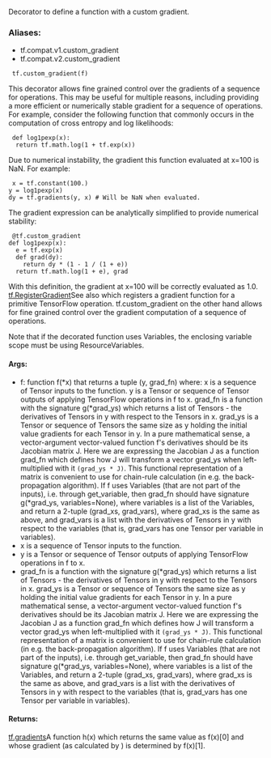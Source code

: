 Decorator to define a function with a custom gradient.
### Aliases:
- tf.compat.v1.custom_gradient
- tf.compat.v2.custom_gradient

```
 tf.custom_gradient(f)
```
This decorator allows fine grained control over the gradients of a sequence for operations. This may be useful for multiple reasons, including providing a more efficient or numerically stable gradient for a sequence of operations.
For example, consider the following function that commonly occurs in the computation of cross entropy and log likelihoods:

```
 def log1pexp(x):
  return tf.math.log(1 + tf.exp(x))
```
Due to numerical instability, the gradient this function evaluated at x=100 is NaN. For example:

```
 x = tf.constant(100.)
y = log1pexp(x)
dy = tf.gradients(y, x) # Will be NaN when evaluated.
```
The gradient expression can be analytically simplified to provide numerical stability:

```
 @tf.custom_gradient
def log1pexp(x):
  e = tf.exp(x)
  def grad(dy):
    return dy * (1 - 1 / (1 + e))
  return tf.math.log(1 + e), grad
```
With this definition, the gradient at x=100 will be correctly evaluated as 1.0.
[tf.RegisterGradient](https://tensorflow.google.cn/api_docs/python/tf/RegisterGradient)See also  which registers a gradient function for a primitive TensorFlow operation. tf.custom_gradient on the other hand allows for fine grained control over the gradient computation of a sequence of operations.

Note that if the decorated function uses Variables, the enclosing variable scope must be using ResourceVariables.
#### Args:
- f: function f(*x) that returns a tuple (y, grad_fn) where:
x is a sequence of Tensor inputs to the function.
y is a Tensor or sequence of Tensor outputs of applying TensorFlow operations in f to x.
grad_fn is a function with the signature g(*grad_ys) which returns a list of Tensors - the derivatives of Tensors in y with respect to the Tensors in x. grad_ys is a Tensor or sequence of Tensors the same size as y holding the initial value gradients for each Tensor in y. In a pure mathematical sense, a vector-argument vector-valued function f's derivatives should be its Jacobian matrix J. Here we are expressing the Jacobian J as a function grad_fn which defines how J will transform a vector grad_ys when left-multiplied with it `(grad_ys * J)`. This functional representation of a matrix is convenient to use for chain-rule calculation (in e.g. the back-propagation algorithm).
If f uses Variables (that are not part of the inputs), i.e. through get_variable, then grad_fn should have signature g(*grad_ys, variables=None), where variables is a list of the Variables, and return a 2-tuple (grad_xs, grad_vars), where grad_xs is the same as above, and grad_vars is a list<Tensor> with the derivatives of Tensors in y with respect to the variables (that is, grad_vars has one Tensor per variable in variables).
- x is a sequence of Tensor inputs to the function.
- y is a Tensor or sequence of Tensor outputs of applying TensorFlow operations in f to x.
- grad_fn is a function with the signature g(*grad_ys) which returns a list of Tensors - the derivatives of Tensors in y with respect to the Tensors in x. grad_ys is a Tensor or sequence of Tensors the same size as y holding the initial value gradients for each Tensor in y. In a pure mathematical sense, a vector-argument vector-valued function f's derivatives should be its Jacobian matrix J. Here we are expressing the Jacobian J as a function grad_fn which defines how J will transform a vector grad_ys when left-multiplied with it ``(grad_ys * J)``. This functional representation of a matrix is convenient to use for chain-rule calculation (in e.g. the back-propagation algorithm).
If f uses Variables (that are not part of the inputs), i.e. through get_variable, then grad_fn should have signature g(*grad_ys, variables=None), where variables is a list of the Variables, and return a 2-tuple (grad_xs, grad_vars), where grad_xs is the same as above, and grad_vars is a list<Tensor> with the derivatives of Tensors in y with respect to the variables (that is, grad_vars has one Tensor per variable in variables).
#### Returns:
[tf.gradients](https://tensorflow.google.cn/api_docs/python/tf/gradients)A function h(x) which returns the same value as f(x)[0] and whose gradient (as calculated by ) is determined by f(x)[1].


